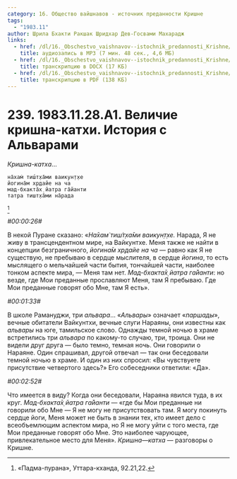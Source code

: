 ```yaml
---
category: 16. Общество вайшнавов - источник преданности Кришне
tags:
  - "1983.11"
author: Шрила Бхакти Ракшак Шридхар Дев-Госвами Махарадж
links:
  - href: /dl/16._Obschestvo_vaishnavov--istochnik_predannosti_Krishne/239_1983.11.28.A1_SridharMj_Velichie_krishna-kathi__Istorija_s_Alvarami.mp3
    title: аудиозапись в MP3 (7 мин. 48 сек., 4,6 МБ)
  - href: /dl/16._Obschestvo_vaishnavov--istochnik_predannosti_Krishne/239_1983.11.28.A1_SridharMj_Velichie_krishna-kathi__Istorija_s_Alvarami.docx
    title: транскрипцию в DOCX (17 КБ)
  - href: /dl/16._Obschestvo_vaishnavov--istochnik_predannosti_Krishne/239_1983.11.28.A1_SridharMj_Velichie_krishna-kathi__Istorija_s_Alvarami.pdf
    title: транскрипцию в PDF (138 КБ)
---
```


# 239. 1983.11.28.A1. Величие кришна-катхи. История с Альварами

*Кришна-катха*…

    на̄хам̇ тиш́т̣ха̄ми ваикун̣т̣хе
    йогина̄м хр̣дайе на ча
    мад-бхакта̄х̣ йатра га̄йанти
    татра тишт̣ха̄ми на̄рада
[^_ftn1]

*#00:00:26#*

В некой Пуране сказано: «*На̄хам̇ тиш́т̣ха̄ми ваикун̣т̣хе.* Нарада, Я не живу в трансцендентном мире, на Вайкунтхе. Меня также не найти в концепции безграничного, *йогина̄м хр̣дайе на ча* — равно как Я не существую, не пребываю в сердце мыслителя, в сердце *йогина*, то есть мыслящего о мельчайшей части бытия, тончайшей части, наиболее тонком аспекте мира, — Меня там нет. *Мад-бхакта̄х̣ йатра га̄йанти*: но везде, где Мои преданные прославляют Меня, там Я пребываю. Где Мои преданные говорят обо Мне, там Я есть».

*#00:01:33#*

В школе Рамануджи, три *альвара*… «*Альвары*» означает «*паршады*», вечные обитатели Вайкунтхи, вечные слуги Нараяны, они известны как *альвары* на юге, тамильское слово. Однажды темной ночью в храме встретились три *альвара* по какому-то случаю, три, троица. Они не видели друг друга — было темно, темная ночь. Они говорили о Нараяне. Один спрашивал, другой отвечал — так они беседовали темной ночью в храме. И один из них спросил: «Вы чувствуете присутствие четвертого здесь?» Его собеседники ответили: «Да».

*#00:02:52#*

Что имеется в виду? Когда они беседовали, Нараяна явился туда, в их круг. *Мад-бхакта̄х̣ йатра га̄йанти* — «где бы Мои преданные ни говорили обо Мне — Я не могу не присутствовать там. Я могу покинуть сердце йоги, Меня может не быть в знании тех, кто имеет дело с всеобъемлющим аспектом мира, но Я не могу уйти с того места, где Мои преданные говорят обо Мне. Это наиболее чарующее, привлекательное место для Меня». *Кришна*—*катха* — разговоры о Кришне.



[^_ftn1]: «Падма-пурана», Уттара-кханда, 92.21,22.

